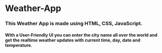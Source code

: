# Weather-App 
### This Weather App is made using HTML, CSS, JavaScript.
#### With a User-Friendly UI you can enter the city name all over the world and get the realtime weather updates with current time, day, date and temperature.
